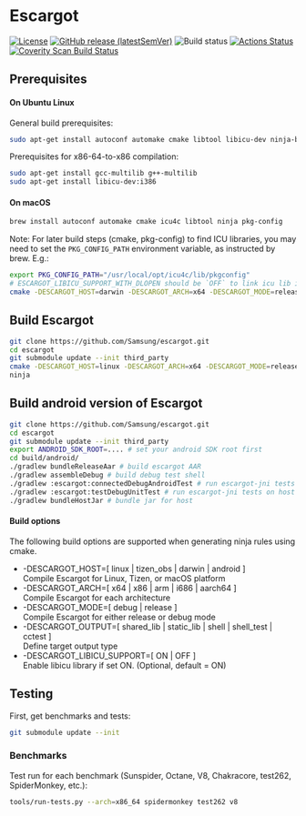 # Escargot

[![License](https://img.shields.io/badge/License-LGPL%20v2.1-blue.svg)](LICENSE)
[![GitHub release (latestSemVer)](https://img.shields.io/github/v/release/Samsung/escargot)](https://github.com/Samsung/escargot/releases)
![Build status](http://13.209.201.68:8080/job/escargot-pr/job/master/badge/icon)
[![Actions Status](https://github.com/Samsung/escargot/workflows/Escargot%20Actions/badge.svg)](https://github.com/Samsung/escargot/actions)
[![Coverity Scan Build Status](https://scan.coverity.com/projects/21647/badge.svg)](https://scan.coverity.com/projects/samsung-escargot)

## Prerequisites

#### On Ubuntu Linux

General build prerequisites:
```sh
sudo apt-get install autoconf automake cmake libtool libicu-dev ninja-build
```

Prerequisites for x86-64-to-x86 compilation:
```sh
sudo apt-get install gcc-multilib g++-multilib
sudo apt-get install libicu-dev:i386
```

#### On macOS

```sh
brew install autoconf automake cmake icu4c libtool ninja pkg-config
```

Note: For later build steps (cmake, pkg-config) to find ICU libraries, you may
need to set the `PKG_CONFIG_PATH` environment variable, as instructed by brew.
E.g.:

```sh
export PKG_CONFIG_PATH="/usr/local/opt/icu4c/lib/pkgconfig"
# ESCARGOT_LIBICU_SUPPORT_WITH_DLOPEN should be `OFF` to link icu lib in static
cmake -DESCARGOT_HOST=darwin -DESCARGOT_ARCH=x64 -DESCARGOT_MODE=release -DESCARGOT_LIBICU_SUPPORT_WITH_DLOPEN=OFF -DESCARGOT_OUTPUT=shell -GNinja
```

## Build Escargot

```sh
git clone https://github.com/Samsung/escargot.git
cd escargot
git submodule update --init third_party
cmake -DESCARGOT_HOST=linux -DESCARGOT_ARCH=x64 -DESCARGOT_MODE=release -DESCARGOT_OUTPUT=shell -GNinja
ninja
```

## Build android version of Escargot

```sh
git clone https://github.com/Samsung/escargot.git
cd escargot
git submodule update --init third_party
export ANDROID_SDK_ROOT=.... # set your android SDK root first
cd build/android/
./gradlew bundleReleaseAar # build escargot AAR
./gradlew assembleDebug # build debug test shell
./gradlew :escargot:connectedDebugAndroidTest # run escargot-jni tests on android device
./gradlew :escargot:testDebugUnitTest # run escargot-jni tests on host
./gradlew bundleHostJar # bundle jar for host
```

#### Build options

The following build options are supported when generating ninja rules using cmake.

* -DESCARGOT_HOST=[ linux | tizen_obs | darwin | android ]<br>
  Compile Escargot for Linux, Tizen, or macOS platform
* -DESCARGOT_ARCH=[ x64 | x86 | arm | i686 | aarch64 ]<br>
  Compile Escargot for each architecture
* -DESCARGOT_MODE=[ debug | release ]<br>
  Compile Escargot for either release or debug mode
* -DESCARGOT_OUTPUT=[ shared_lib | static_lib | shell | shell_test | cctest ]<br>
  Define target output type
* -DESCARGOT_LIBICU_SUPPORT=[ ON | OFF ]<br>
  Enable libicu library if set ON. (Optional, default = ON)

## Testing

First, get benchmarks and tests:
```sh
git submodule update --init
```

### Benchmarks

Test run for each benchmark (Sunspider, Octane, V8, Chakracore, test262,
SpiderMonkey, etc.):
```sh
tools/run-tests.py --arch=x86_64 spidermonkey test262 v8
```
